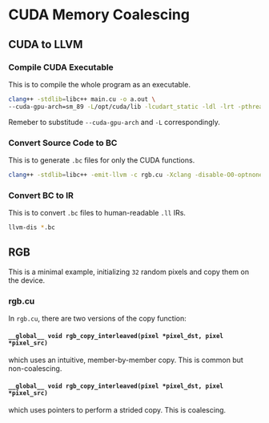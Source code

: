# CUDA Memory Coalescing

## CUDA to LLVM

### Compile CUDA Executable
This is to compile the whole program as an executable.
```bash
clang++ -stdlib=libc++ main.cu -o a.out \
--cuda-gpu-arch=sm_89 -L/opt/cuda/lib -lcudart_static -ldl -lrt -pthread
```
Remeber to substitude ```--cuda-gpu-arch``` and ```-L``` correspondingly.
### Convert Source Code to BC
This is to generate ```.bc``` files for only the CUDA functions.
```bash
clang++ -stdlib=libc++ -emit-llvm -c rgb.cu -Xclang -disable-O0-optnone
```
### Convert BC to IR
This is to convert ```.bc``` files to human-readable ```.ll``` IRs.
```bash
llvm-dis *.bc
```

## RGB
This is a minimal example, initializing ```32``` random pixels and copy them on the device.

### rgb.cu
In ```rgb.cu```, there are two versions of the copy function:
#### ```__global__ void rgb_copy_interleaved(pixel *pixel_dst, pixel *pixel_src)```
which uses an intuitive, member-by-member copy.
This is common but non-coalescing.
#### ```__global__ void rgb_copy_interleaved(pixel *pixel_dst, pixel *pixel_src)```
which uses pointers to perform a strided copy.
This is coalescing.
